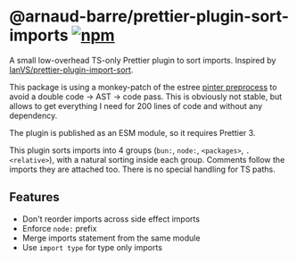 # @arnaud-barre/prettier-plugin-sort-imports [![npm](https://img.shields.io/npm/v/@arnaud-barre/prettier-plugin-sort-imports)](https://www.npmjs.com/package/@arnaud-barre/prettier-plugin-sort-imports)

A small low-overhead TS-only Prettier plugin to sort imports. Inspired by [IanVS/prettier-plugin-import-sort](https://github.com/IanVS/prettier-plugin-sort-imports).

This package is using a monkey-patch of the estree [pinter preprocess](https://prettier.io/docs/en/plugins.html#optional-preprocess) to avoid a double code -> AST -> code pass. This is obviously not stable, but allows to get everything I need for 200 lines of code and without any dependency.

The plugin is published as an ESM module, so it requires Prettier 3.

This plugin sorts imports into 4 groups (`bun:`, `node:`, `<packages>`, `.<relative>`), with a natural sorting inside each group. Comments follow the imports they are attached too. There is no special handling for TS paths.

## Features

- Don't reorder imports across side effect imports
- Enforce `node:` prefix
- Merge imports statement from the same module
- Use `import type` for type only imports
